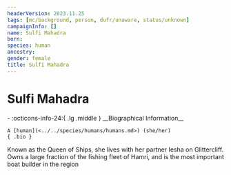 ```yaml
---
headerVersion: 2023.11.25
tags: [mc/background, person, dufr/unaware, status/unknown]
campaignInfo: []
name: Sulfi Mahadra
born:
species: human
ancestry:
gender: female
title: Sulfi Mahadra
---
```

# Sulfi Mahadra
<div class="grid cards ext-narrow-margin ext-one-column" markdown>
- :octicons-info-24:{ .lg .middle } __Biographical Information__

    A [human](<../../species/humans/humans.md>) (she/her)  
    { .bio }

</div>


Known as the Queen of Ships, she lives with her partner Iesha on Glittercliff. Owns a large fraction of the fishing fleet of Hamri, and is the most important boat builder in the region